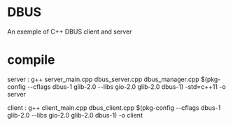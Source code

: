 # DBUS
An exemple of C++ DBUS client and server

# compile
server : g++ server_main.cpp dbus_server.cpp dbus_manager.cpp $(pkg-config  --cflags dbus-1 glib-2.0 --libs gio-2.0 glib-2.0 dbus-1) -std=c++11 -o server

client : g++ client_main.cpp dbus_client.cpp $(pkg-config  --cflags dbus-1 glib-2.0 --libs gio-2.0 glib-2.0 dbus-1) -o client
